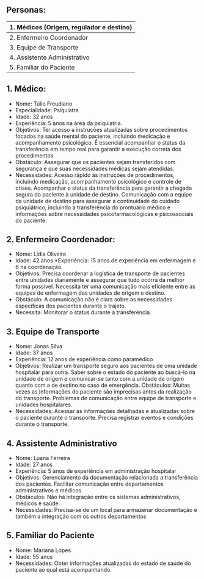 ## Personas:

|1. Médicos (Origem, regulador e destino)|
|:------------- |
|2. Enfermeiro Coordenador|
|3. Equipe de Transporte|
|4. Assistente Administrativo|
|5. Familiar do Paciente|

## 1. Médico: 
* Nome: Túlio Freudiano
* Especialidade: Psiquiatra
* Idade: 32 anos
* Experiência: 5 anos na área da psiquiatria.
* Objetivos: Ter acesso a instruções atualizadas sobre procedimentos focados na saúde mental do paciente, incluindo medicação e acompanhamento psicológico. É essencial acompanhar o status da transferência em tempo real para garantir a execução correta dos procedimentos. 
* Obstáculo: Assegurar que os pacientes sejam transferidos com segurança e que suas  necessidades médicas sejam atendidas.
* Necessidades: Acesso rápido às instruções de procedimentos, incluindo medicação, acompanhamento psicológico e controle de crises. Acompanhar o status da transferência para garantir a chegada segura do paciente à unidade de destino. Comunicação com a equipe da unidade de destino para assegurar a continuidade do cuidado psiquiátrico, incluindo a transferência do prontuário médico e informações sobre necessidades psicofarmacológicas e psicossociais do paciente.

## 2. Enfermeiro Coordenador:
* Nome: Lídia Oliveira
* Idade: 42 anos
*Experiência: 15 anos de experiência em enfermagem e 6 na coordenação.
* Objetivos: Precisa coordenar a logística de transporte de pacientes entre unidades diariamente e assegurar que tudo ocorra da melhor forma possível. Necessita ter uma comunicação mais eficiente entre as equipes de enfermagem das unidades de origem e destino.
* Obstáculo: A comunicação não é clara sobre as necessidades específicas dos pacientes durante o trajeto.
* Necessita: Monitorar o status durante a transferência. 

## 3. Equipe de Transporte
* Nome: Jonas Silva
* Idade: 37 anos
* Experiência: 12 anos de experiência como paramédico
* Objetivos: Realizar um transporte seguro aos pacientes de uma unidade hospitalar para outra. Saber sobre o estado do paciente ao buscá-lo na unidade de origem e comunicar-se tanto com a unidade de origem quanto com a de destino no caso de emergência.
Obstáculos: Muitas vezes as informações do paciente são imprecisas antes da realização do transporte. Problemas de comunicação entre equipe de transporte e unidades hospitalares. 
* Necessidades: Acessar as informações detalhadas e atualizadas sobre o paciente durante o transporte. Precisa registrar eventos e condições durante o transporte.

## 4. Assistente Administrativo
* Nome: Luana Ferreira
* Idade: 27 anos
* Experiência: 5 anos de experiência em administração hospitalar
* Objetivos: Gerenciamento da documentação relacionada a transferência dos pacientes. Facilitar comunicação entre departamentos administrativos e médicos.
* Obstáculos: Não há integração entre os sistemas administrativos, médicos e saúde. 
* Necessidades: Precisa-se de um local para armazenar documentação e também a integração com os outros departamentos 

## 5. Familiar do Paciente
* Nome: Mariana Lopes
* Idade: 55 anos
* Necessidades: Obter informações atualizadas do estado de saúde do paciente ao qual está acompanhando. 

#
